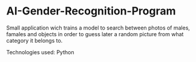 # AI-Gender-Recognition-Program
 
Small application wich trains a model to search between photos of males, famales and objects in order to guess later a random picture from what category it belongs to.

Technologies used: Python
